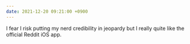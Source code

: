 ```yaml
---
date: 2021-12-20 09:21:00 +0900
---
```


I fear I risk putting my nerd credibility in jeopardy but I really quite like the official Reddit iOS app.
